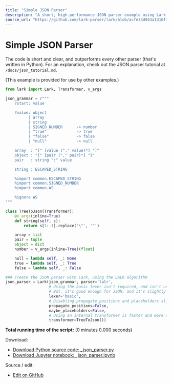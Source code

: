 ```yaml
---
title: "Simple JSON Parser"
description: "A short, high-performance JSON parser example using Lark (Python). Includes the Lark grammar and a Transformer to produce native Python types."
source_url: "https://github.com/lark-parser/lark/blob/acfe33d943a1310f3ca26145eb2896bc5c4955c9/docs/examples/advanced/_json_parser.rst"
---
```


# Simple JSON Parser

The code is short and clear, and outperforms every other parser (that's written in Python).
For an explanation, check out the JSON parser tutorial at `/docs/json_tutorial.md`.

(This example is provided for use by other examples.)

```python
from lark import Lark, Transformer, v_args

json_grammar = r"""
    ?start: value

    ?value: object
          | array
          | string
          | SIGNED_NUMBER      -> number
          | "true"             -> true
          | "false"            -> false
          | "null"             -> null

    array  : "[" [value ("," value)*] "]"
    object : "{" [pair ("," pair)*] "}"
    pair   : string ":" value

    string : ESCAPED_STRING

    %import common.ESCAPED_STRING
    %import common.SIGNED_NUMBER
    %import common.WS

    %ignore WS
"""

class TreeToJson(Transformer):
    @v_args(inline=True)
    def string(self, s):
        return s[1:-1].replace('\"', '"')

    array = list
    pair = tuple
    object = dict
    number = v_args(inline=True)(float)

    null = lambda self, _: None
    true = lambda self, _: True
    false = lambda self, _: False

### Create the JSON parser with Lark, using the LALR algorithm
json_parser = Lark(json_grammar, parser='lalr',
                   # Using the basic lexer isn't required, and isn't usually recommended.
                   # But, it's good enough for JSON, and it's slightly faster.
                   lexer='basic',
                   # Disabling propagate_positions and placeholders slightly improves speed
                   propagate_positions=False,
                   maybe_placeholders=False,
                   # Using an internal transformer is faster and more memory efficient
                   transformer=TreeToJson())

```

**Total running time of the script:** (0 minutes 0.000 seconds)

Download:

- [Download Python source code: _json_parser.py](https://lark-parser.readthedocs.io/en/stable/_downloads/6d1927842b20958cbf08c916e786d2d0/_json_parser.py)
- [Download Jupyter notebook: _json_parser.ipynb](https://lark-parser.readthedocs.io/en/stable/_downloads/ee39a682704904d3f08f1d957831c955/_json_parser.ipynb)

Source / edit:

- [Edit on GitHub](https://github.com/lark-parser/lark/blob/acfe33d943a1310f3ca26145eb2896bc5c4955c9/docs/examples/advanced/_json_parser.rst)

